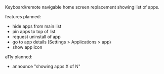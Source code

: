 Keyboard/remote navigable home screen replacement showing list of apps.

features planned:
- hide apps from main list
- pin apps to top of list
- request uninstall of app
- go to app details (Settings > Applications > app)
- show app icon

a11y planned:
- announce "showing apps X of N"



